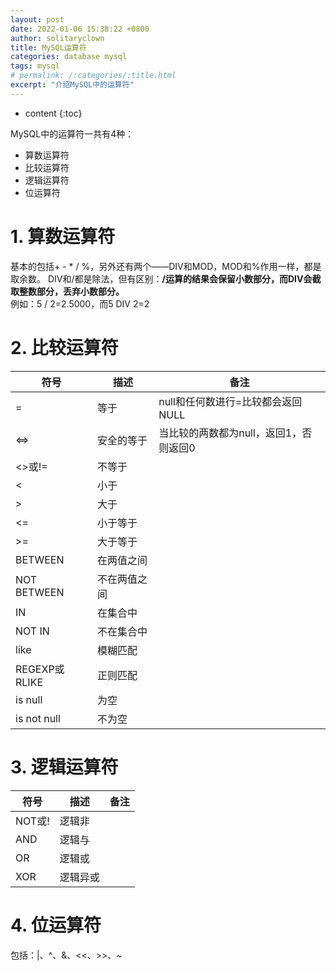 ```yaml
---
layout: post
date: 2022-01-06 15:38:22 +0800
author: solitaryclown
title: MySQL运算符
categories: database mysql
tags: mysql
# permalink: /:categories/:title.html
excerpt: "介绍MySQL中的运算符"
---
```

* content
{:toc}

MySQL中的运算符一共有4种：  
+ 算数运算符
+ 比较运算符
+ 逻辑运算符
+ 位运算符

# 1. 算数运算符
基本的包括+ - * / %，另外还有两个——DIV和MOD，MOD和%作用一样，都是取余数。
DIV和/都是除法，但有区别：**/运算的结果会保留小数部分，而DIV会截取整数部分，丢弃小数部分。**  
例如：5 / 2=2.5000，而5 DIV 2=2

# 2. 比较运算符

| 符号          | 描述         | 备注                                   |
| ------------- | ------------ | -------------------------------------- |
| =             | 等于         | null和任何数进行=比较都会返回NULL      |
| <=>           | 安全的等于   | 当比较的两数都为null，返回1，否则返回0 |
| <>或!=        | 不等于       |                                        |
| <             | 小于         |                                        |
| >             | 大于         |                                        |
| <=            | 小于等于     |                                        |
| >=            | 大于等于     |                                        |
| BETWEEN       | 在两值之间   |                                        |
| NOT BETWEEN   | 不在两值之间 |                                        |
| IN            | 在集合中     |                                        |
| NOT IN        | 不在集合中   |                                        |
| like          | 模糊匹配     |                                        |
| REGEXP或RLIKE | 正则匹配     |                                        |
| is null       | 为空         |                                        |
| is not null   | 不为空       |                                        |

# 3. 逻辑运算符


| 符号   | 描述     | 备注 |
| ------ | -------- | ---- |
| NOT或! | 逻辑非   |      |
| AND    | 逻辑与   |      |
| OR     | 逻辑或   |      |
| XOR    | 逻辑异或 |      |


# 4. 位运算符
包括：|、^、&、<<、>>、~
